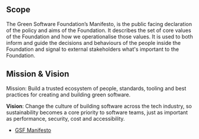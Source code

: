 ## Scope

The Green Software Foundation’s Manifesto, is the public facing declaration of the policy and aims of the Foundation. It describes the set of core values of the Foundation and how we operationalise those values. It is used to both inform and guide the decisions and behaviours of the people inside the Foundation and signal to external stakeholders what's important to the Foundation.

## Mission & Vision
Mission: Build a trusted ecosystem of people, standards, tooling and best practices for creating and building green software.  
 
**Vision**: Change the culture of building software across the tech industry, so sustainability becomes a core priority to software teams, just as important as performance, security, cost and accessibility. 

- [GSF Manifesto](https://github.com/Green-Software-Foundation/cwg_gsf_manifesto)
